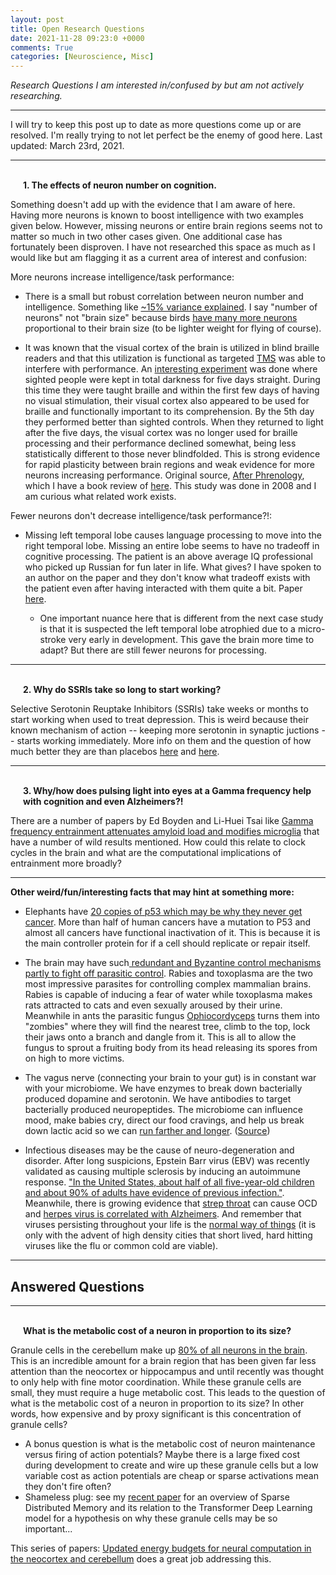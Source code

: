 ```yaml
---
layout: post
title: Open Research Questions
date: 2021-11-28 09:23:0 +0000
comments: True
categories: [Neuroscience, Misc]
---
```


*Research Questions I am interested in/confused by but am not actively researching.*

---

I will try to keep this post up to date as more questions come up or are resolved. I'm really trying to not let perfect be the enemy of good here. Last updated: March 23rd, 2021.

---
<br>
<div style="margin-left:20px">
  <b>1. The effects of neuron number on cognition.</b>
</div>

Something doesn't add up with the evidence that I am aware of here. Having more neurons is known to boost intelligence with two examples given below. However, missing neurons or entire brain regions seems not to matter so much in two other cases given. One additional case has fortunately been disproven. I have not researched this space as much as I would like but am flagging it as a current area of interest and confusion:

More neurons increase intelligence/task performance:

* There is a small but robust correlation between neuron number and intelligence. Something like [~15% variance explained](https://en.wikipedia.org/wiki/Neuroscience_and_intelligence). I say "number of neurons" not "brain size" because birds [have many more neurons](https://www.scientificamerican.com/article/bird-brains-have-as-many-neurons-as-some-primates/) proportional to their brain size (to be lighter weight for flying of course).

* It was known that the visual cortex of the brain is utilized in blind braille readers and that this utilization is functional as targeted [TMS](https://en.wikipedia.org/wiki/Transcranial_magnetic_stimulation) was able to interfere with performance. An [interesting experiment](https://www.ncbi.nlm.nih.gov/pmc/articles/PMC2516172/) was done where sighted people were kept in total darkness for five days straight. During this time they were taught braille and within the first few days of having no visual stimulation, their visual cortex also appeared to be used for braille and functionally important to its comprehension. By the 5th day they performed better than sighted controls. When they returned to light after the five days, the visual cortex was no longer used for braille processing and their performance declined somewhat, being less statistically different to those never blindfolded. This is strong evidence for rapid plasticity between brain regions and weak evidence for more neurons increasing performance. Original source, [After Phrenology](https://smile.amazon.com/After-Phrenology-Neural-interactive-Bradford/dp/0262028107?sa-no-redirect=1), which I have a book review of [here](https://www.trentonbricken.com/After-Phrenology/). This study was done in 2008 and I am curious what related work exists.

Fewer neurons don't decrease intelligence/task performance?!:

* Missing left temporal lobe causes language processing to move into the right temporal lobe. Missing an entire lobe seems to have no tradeoff in cognitive processing. The patient is an above average IQ professional who picked up Russian for fun later in life. What gives? I have spoken to an author on the paper and they don't know what tradeoff exists with the patient even after having interacted with them quite a bit. Paper [here](https://www.biorxiv.org/content/10.1101/2021.05.28.446230v1).

  - One important nuance here that is different from the next case study is that it is suspected the left temporal lobe atrophied due to a micro-stroke very early in development. This gave the brain more time to adapt? But there are still fewer neurons for processing.

---
  <br>
  <div style="margin-left:20px">
    <b>2. Why do SSRIs take so long to start working?</b>
  </div>

Selective Serotonin Reuptake Inhibitors (SSRIs) take weeks or months to start working when used to treat depression. This is weird because their known mechanism of action -- keeping more serotonin in synaptic juctions -- starts working immediately. More info on them and the question of how much better they are than placebos [here](https://slatestarcodex.com/2014/07/07/ssris-much-more-than-you-wanted-to-know/) and [here](https://slatestarcodex.com/2018/11/07/ssris-an-update/).

---

<br>
<div style="margin-left:20px">
  <b>3. Why/how does pulsing light into eyes at a Gamma frequency help with cognition and even Alzheimers?!</b>
</div>

There are a number of papers by Ed Boyden and Li-Huei Tsai like [Gamma frequency entrainment attenuates amyloid load and modifies microglia](https://www.nature.com/articles/nature20587) that have a number of wild results mentioned. How could this relate to clock cycles in the brain and what are the computational implications of entrainment more broadly?

---

  **Other weird/fun/interesting facts that may hint at something more:**
* Elephants have [20 copies of p53 which may be why they never get cancer](https://www.nature.com/articles/nature.2015.18534). More than half of human cancers have a mutation to P53 and almost all cancers have functional inactivation of it. This is because it is the main controller protein for if a cell should replicate or repair itself.  

* The brain may have such[ redundant and Byzantine control mechanisms partly to fight off parasitic control](https://slatestarcodex.com/2019/08/19/maybe-your-zoloft-stopped-working-because-a-liver-fluke-tried-to-turn-your-nth-great-grandmother-into-a-zombie/). Rabies and toxoplasma are the two most impressive parasites for controlling complex mammalian brains. Rabies is capable of inducing a fear of water while toxoplasma makes rats attracted to cats and even sexually aroused by their urine. Meanwhile in ants the parasitic fungus [Ophiocordyceps](https://www.theatlantic.com/science/archive/2017/11/how-the-zombie-fungus-takes-over-ants-bodies-to-control-their-minds/545864/) turns them into "zombies" where they will find the nearest tree, climb to the top, lock their jaws onto a branch and dangle from it. This is all to allow the fungus to sprout a fruiting body from its head releasing its spores from on high to more victims.

* The vagus nerve (connecting your brain to your gut) is in constant war with your microbiome. We have enzymes to break down bacterially produced dopamine and serotonin. We have antibodies to target bacterially produced neuropeptides. The microbiome can influence mood, make babies cry, direct our food cravings, and help us break down lactic acid so we can [run farther and longer](https://www.nature.com/articles/s41591-019-0485-4#:~:text=atypica%20improves%20run%20time%20via,process%20that%20enhances%20athletic%20performance.). ([Source](https://onlinelibrary-wiley-com.ezp-prod1.hul.harvard.edu/doi/10.1002/bies.201400071))

* Infectious diseases may be the cause of neuro-degeneration and disorder. After long suspicions, Epstein Barr virus (EBV) was recently validated as causing multiple sclerosis by inducing an autoimmune response. ["In the United States, about half of all five-year-old children and about 90% of adults have evidence of previous infection."](https://en.wikipedia.org/wiki/Epstein%E2%80%93Barr_virus). Meanwhile, there is growing evidence that [strep throat](https://ajp.psychiatryonline.org/doi/full/10.1176/appi.ajp.2020.20111598) can cause OCD and [herpes virus is correlated with Alzheimers](https://twitter.com/TrentonBricken/status/1483482760522215425). And remember that viruses persisting throughout your life is the [normal way of things](https://www.trentonbricken.com/GreatestHost/) (it is only with the advent of high density cities that short lived, hard hitting viruses like the flu or common cold are viable).


---

## Answered Questions

---
<br>
<div style="margin-left:20px">
  <b>What is the metabolic cost of a neuron in proportion to its size?</b>
</div>

Granule cells in the cerebellum make up [80% of all neurons in the brain](https://www.ncbi.nlm.nih.gov/pmc/articles/PMC2776484/). This is an incredible amount for a brain region that has been given far less attention than the neocortex or hippocampus and until recently was thought to only help with fine motor coordination. While these granule cells are small, they must require a huge metabolic cost. This leads to the question of what is the metabolic cost of a neuron in proportion to its size? In other words, how expensive and by proxy significant is this concentration of granule cells?
  - A bonus question is what is the metabolic cost of neuron maintenance versus firing of action potentials? Maybe there is a large fixed cost during development to create and wire up these granule cells but a low variable cost as action potentials are cheap or sparse activations mean they don't fire often?
  - Shameless plug: see my [recent paper](https://arxiv.org/abs/2111.05498) for an overview of Sparse Distributed Memory and its relation to the Transformer Deep Learning model for a hypothesis on why these granule cells may be so important...

  This series of papers: [Updated energy budgets for neural computation in the neocortex and cerebellum](https://pubmed.ncbi.nlm.nih.gov/22434069/) does a great job addressing this.
